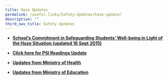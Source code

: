 ```yaml
---
title: Haze Updates
permalink: /useful-links/Safety-Updates/haze-update/
description: ""
third_nav_title: Safety Updates
---
```

* [**School’s Commitment in Safeguarding Students’ Well-being in Light of the Haze Situation (updated 16 Sept 2015)**](/files/School’s%20Commitment%20in%20Safeguarding%20Students’%20Well-being%20in%20Light%20of%20the%20Haze%20Situation.pdf)

* **[Click here for PSI Readings Update](https://www.haze.gov.sg/)**

* **[Updates from Ministry of Health](https://www.moh.gov.sg/resources-statistics/educational-resources/haze)**

* **[Updates from Ministry of Education](https://www.moe.gov.sg/about-us/emergency-preparedness/haze-management)**